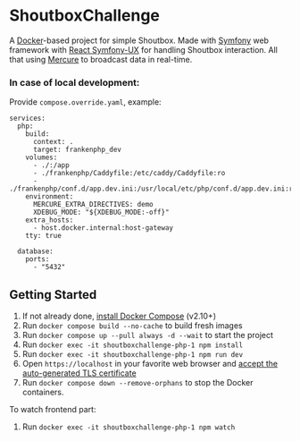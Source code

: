 # ShoutboxChallenge

A [Docker](https://www.docker.com/)-based project for simple Shoutbox.
Made with [Symfony](https://symfony.com) web framework with [React Symfony-UX](https://ux.symfony.com/react)
for handling Shoutbox interaction. All that using [Mercure](https://mercure.rocks/spec) to broadcast data in real-time.


### In case of local development:

Provide `compose.override.yaml`, example:
```
services:
  php:
    build:
      context: .
      target: frankenphp_dev
    volumes:
      - ./:/app
      - ./frankenphp/Caddyfile:/etc/caddy/Caddyfile:ro
      - ./frankenphp/conf.d/app.dev.ini:/usr/local/etc/php/conf.d/app.dev.ini:ro
    environment:
      MERCURE_EXTRA_DIRECTIVES: demo
      XDEBUG_MODE: "${XDEBUG_MODE:-off}"
    extra_hosts:
      - host.docker.internal:host-gateway
    tty: true

  database:
    ports:
      - "5432"
```

## Getting Started

1. If not already done, [install Docker Compose](https://docs.docker.com/compose/install/) (v2.10+)
2. Run `docker compose build --no-cache` to build fresh images
3. Run `docker compose up --pull always -d --wait` to start the project
4. Run `docker exec -it shoutboxchallenge-php-1 npm install`
5. Run `docker exec -it shoutboxchallenge-php-1 npm run dev`
6. Open `https://localhost` in your favorite web browser and [accept the auto-generated TLS certificate](https://stackoverflow.com/a/15076602/1352334)
7. Run `docker compose down --remove-orphans` to stop the Docker containers.



To watch frontend part:
1. Run `docker exec -it shoutboxchallenge-php-1 npm watch`
